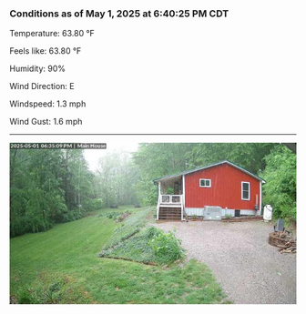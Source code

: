 ### Conditions as of May 1, 2025 at 6:40:25 PM CDT 

Temperature: 63.80 &deg;F

Feels like: 63.80 &deg;F

Humidity: 90%

Wind Direction: E

Windspeed: 1.3 mph

Wind Gust: 1.6 mph

---

<img src="./images/latest.jpeg"/>

